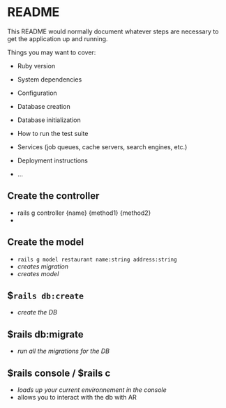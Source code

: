 # README

This README would normally document whatever steps are necessary to get the
application up and running.

Things you may want to cover:

* Ruby version

* System dependencies

* Configuration

* Database creation

* Database initialization

* How to run the test suite

* Services (job queues, cache servers, search engines, etc.)

* Deployment instructions

* ...


## Create the controller
* rails g controller {name} {method1} {method2}
*

## Create the model
* `rails g model restaurant name:string address:string`
* _creates migration_
* _creates model_

## $`rails db:create`
* _create the DB_

## $rails db:migrate
* _run all the migrations for the DB_

## $rails console  / $rails c
* _loads up your current environnement in the console_
* allows you to interact with the db with AR
